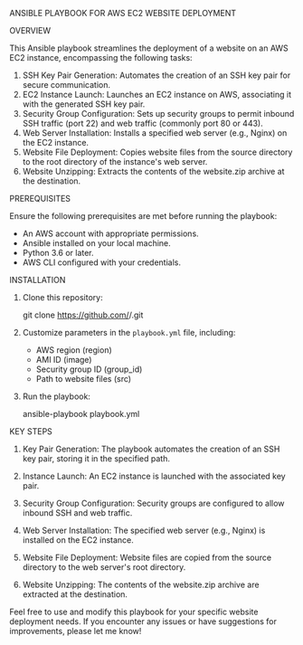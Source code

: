 ANSIBLE PLAYBOOK FOR AWS EC2 WEBSITE DEPLOYMENT

OVERVIEW

This Ansible playbook streamlines the deployment of a website on an AWS EC2 instance, encompassing the following tasks:

1. SSH Key Pair Generation: Automates the creation of an SSH key pair for secure communication.
2. EC2 Instance Launch: Launches an EC2 instance on AWS, associating it with the generated SSH key pair.
3. Security Group Configuration: Sets up security groups to permit inbound SSH traffic (port 22) and web traffic (commonly port 80 or 443).
4. Web Server Installation: Installs a specified web server (e.g., Nginx) on the EC2 instance.
5. Website File Deployment: Copies website files from the source directory to the root directory of the instance's web server.
6. Website Unzipping: Extracts the contents of the website.zip archive at the destination.

PREREQUISITES

Ensure the following prerequisites are met before running the playbook:

- An AWS account with appropriate permissions.
- Ansible installed on your local machine.
- Python 3.6 or later.
- AWS CLI configured with your credentials.

INSTALLATION

1. Clone this repository:

   git clone https://github.com/<your-username>/<your-repository-name>.git
   
2. Customize parameters in the `playbook.yml` file, including:

   - AWS region (region)
   - AMI ID (image)
   - Security group ID (group_id)
   - Path to website files (src)

3. Run the playbook:

   ansible-playbook playbook.yml
   
KEY STEPS

1. Key Pair Generation: The playbook automates the creation of an SSH key pair, storing it in the specified path.

2. Instance Launch: An EC2 instance is launched with the associated key pair.

3. Security Group Configuration: Security groups are configured to allow inbound SSH and web traffic.

4. Web Server Installation: The specified web server (e.g., Nginx) is installed on the EC2 instance.

5. Website File Deployment: Website files are copied from the source directory to the web server's root directory.

6. Website Unzipping: The contents of the website.zip archive are extracted at the destination.

Feel free to use and modify this playbook for your specific website deployment needs. If you encounter any issues or have suggestions for improvements, please let me know!
